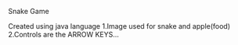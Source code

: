 Snake Game

Created using java language
1.Image used for snake and apple(food)
2.Controls are the ARROW KEYS...
